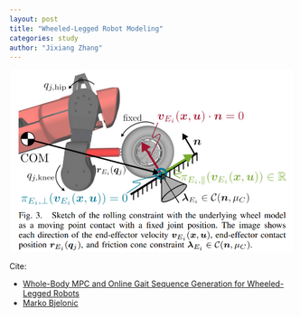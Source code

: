 ```yaml
---
layout: post
title: "Wheeled-Legged Robot Modeling"
categories: study
author: "Jixiang Zhang"
---
```


<p align="center">
  <img src="/images/wheel_model.png" width="500"/>
</p>

Cite:

* [Whole-Body MPC and Online Gait Sequence Generation for Wheeled-Legged Robots](https://www.markobjelonic.com//publications/files/2021_iros_bjelonic.pdf)
* [Marko Bjelonic](https://www.markobjelonic.com/)
